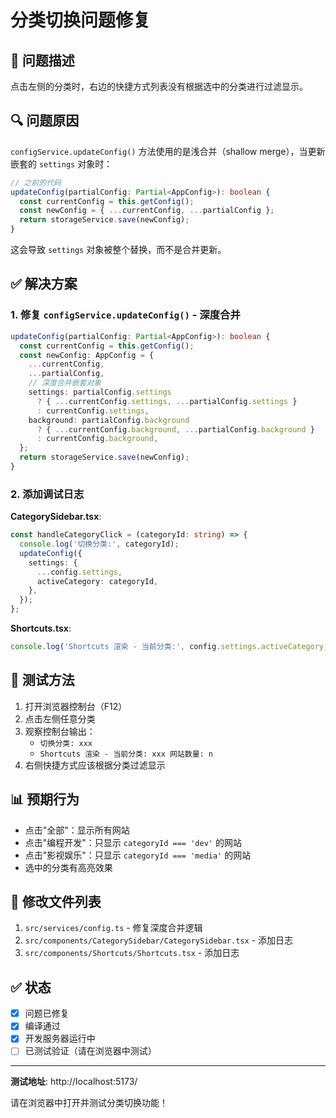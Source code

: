 # 分类切换问题修复

## 🐛 问题描述
点击左侧的分类时，右边的快捷方式列表没有根据选中的分类进行过滤显示。

## 🔍 问题原因
`configService.updateConfig()` 方法使用的是浅合并（shallow merge），当更新嵌套的 `settings` 对象时：

```typescript
// 之前的代码
updateConfig(partialConfig: Partial<AppConfig>): boolean {
  const currentConfig = this.getConfig();
  const newConfig = { ...currentConfig, ...partialConfig };
  return storageService.save(newConfig);
}
```

这会导致 `settings` 对象被整个替换，而不是合并更新。

## ✅ 解决方案

### 1. 修复 `configService.updateConfig()` - 深度合并

```typescript
updateConfig(partialConfig: Partial<AppConfig>): boolean {
  const currentConfig = this.getConfig();
  const newConfig: AppConfig = {
    ...currentConfig,
    ...partialConfig,
    // 深度合并嵌套对象
    settings: partialConfig.settings
      ? { ...currentConfig.settings, ...partialConfig.settings }
      : currentConfig.settings,
    background: partialConfig.background
      ? { ...currentConfig.background, ...partialConfig.background }
      : currentConfig.background,
  };
  return storageService.save(newConfig);
}
```

### 2. 添加调试日志

**CategorySidebar.tsx**:
```typescript
const handleCategoryClick = (categoryId: string) => {
  console.log('切换分类:', categoryId);
  updateConfig({
    settings: {
      ...config.settings,
      activeCategory: categoryId,
    },
  });
};
```

**Shortcuts.tsx**:
```typescript
console.log('Shortcuts 渲染 - 当前分类:', config.settings.activeCategory, '网站数量:', websites.length);
```

## 🧪 测试方法

1. 打开浏览器控制台（F12）
2. 点击左侧任意分类
3. 观察控制台输出：
   - `切换分类: xxx`
   - `Shortcuts 渲染 - 当前分类: xxx 网站数量: n`
4. 右侧快捷方式应该根据分类过滤显示

## 📊 预期行为

- 点击"全部"：显示所有网站
- 点击"编程开发"：只显示 `categoryId === 'dev'` 的网站
- 点击"影视娱乐"：只显示 `categoryId === 'media'` 的网站
- 选中的分类有高亮效果

## 🔧 修改文件列表

1. `src/services/config.ts` - 修复深度合并逻辑
2. `src/components/CategorySidebar/CategorySidebar.tsx` - 添加日志
3. `src/components/Shortcuts/Shortcuts.tsx` - 添加日志

## ✅ 状态

- [x] 问题已修复
- [x] 编译通过
- [x] 开发服务器运行中
- [ ] 已测试验证（请在浏览器中测试）

---

**测试地址**: http://localhost:5173/

请在浏览器中打开并测试分类切换功能！
